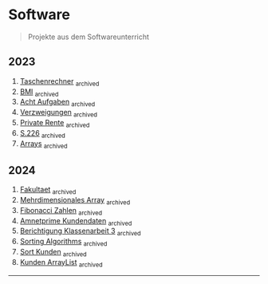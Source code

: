 # Software
> Projekte aus dem Softwareunterricht
## 2023
1. [Taschenrechner](https://github.com/k0taro9/software/tree/c553548ae70f35d75a26333b6233e03f4b61bd0d/taschenrechner) <sub>archived</sub>
2. [BMI](https://github.com/k0taro9/software/tree/c553548ae70f35d75a26333b6233e03f4b61bd0d/bmi) <sub>archived</sub>
3. [Acht Aufgaben](https://github.com/k0taro9/software/tree/c553548ae70f35d75a26333b6233e03f4b61bd0d/acht_aufgaben) <sub>archived</sub>
4. [Verzweigungen](https://github.com/k0taro9/software/tree/c553548ae70f35d75a26333b6233e03f4b61bd0d/verzweigungen) <sub>archived</sub>
5. [Private Rente](https://github.com/k0taro9/software/tree/ad670eece7c5728c01bf33ccdd53840db9ae0448/Private_Rente) <sub>archived</sub>
6. [S.226](https://github.com/k0taro9/software/tree/4ff783c3827ec59080afdfcfb9c7ea7562083945/S_226) <sub>archived</sub>
7. [Arrays](https://github.com/k0taro9/software/tree/dd4931cf0b3551b7d03ac14f3e215c3b9e8156a9/arrays) <sub>archived</sub>
## 2024
1. [Fakultaet](https://github.com/k0taro9/software/tree/c90a2ac47a4cf9970b3f2e7700fe9c3dd483d08b/fakultaet) <sub>archived</sub>
2. [Mehrdimensionales Array](https://github.com/k0taro9/software/tree/76fe182c38a58e0f25fb9a9ed738c8b6743df02d/mehrdimensionales_array) <sub>archived</sub>
3. [Fibonacci Zahlen](https://github.com/k0taro9/software/tree/ca0dbe208365ae3f9e9d583aaeb9f7dba20f7563/fibonacci_zahlen) <sub>archived</sub>
4. [Amnetprime Kundendaten](https://github.com/k0taro9/software/tree/23ec0de5f5f3fa860fec30bcc0a5d9b3081b7521/amnetprime_kundendaten) <sub>archived</sub>
5. [Berichtigung Klassenarbeit 3](https://github.com/kotaro-9/software/tree/8debaf7e909ae8ef9eef8f8eb6f2e70640cd2ca7/berichtigung_klassenarbeit_3) <sub>archived</sub>
6. [Sorting Algorithms](https://github.com/kotaro-9/software/tree/3d7c30cf4de839840f8812eea33592e4ef571963/sorting_algorithms) <sub>archived</sub>
7. [Sort Kunden](https://github.com/kotaro-9/software/tree/68581e37af0bc209eb6df5ecc9d1b41f4259f777/sort_kunden) <sub>archived</sub>
8. [Kunden ArrayList](https://github.com/kotaro-9/software/tree/24e6a996c5dffe1c814cb72d267b109879cc8250/kunden_arraylist) <sub>archived</sub>

___

